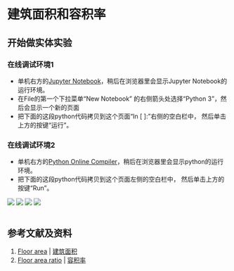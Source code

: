 # 建筑面积和容积率

## 开始做实体实验

### 在线调试环境1

- 单机右方的[Jupyter Notebook](https://mybinder.org/v2/gh/ipython/ipython-in-depth/master?filepath=binder/Index.ipynb)，稍后在浏览器里会显示Jupyter Notebook的运行环境。
- 在File的第一个下拉菜单“New Notebook” 的右侧箭头处选择“Python 3”，然后会显示一个新的页面
- 把下面的这段python代码拷贝到这个页面“In [ ]:”右侧的空白栏中， 然后单击上方的按键“运行”。

### 在线调试环境2

- 单机右方的[Python Online Compiler](https://trinket.io/python3/a5bd54189b)，稍后在浏览器里会显示python的运行环境。
- 把下面的这段python代码拷贝到这个页面左侧的空白栏中， 然后单击上方的按键“Run”。

![](/images/矩形在智能建筑设计算法中的应用/建筑面积和容积率/1a1.jpg)
![](/images/矩形在智能建筑设计算法中的应用/建筑面积和容积率/2a1.jpg)
![](/images/矩形在智能建筑设计算法中的应用/建筑面积和容积率/3a1.jpg)
![](/images/矩形在智能建筑设计算法中的应用/建筑面积和容积率/4a1.jpg)

```python

```

## 参考文献及资料

1. [Floor area](https://en.wikipedia.org/wiki/Floor_area) | [建筑面积](https://zh.wikipedia.org/wiki/%E5%BB%BA%E7%AD%91%E9%9D%A2%E7%A7%AF)
2.  [Floor area ratio](https://en.wikipedia.org/wiki/Floor_area_ratio) | [容积率](https://zh.wikipedia.org/wiki/%E5%AE%B9%E7%A7%AF%E7%8E%87) 